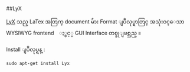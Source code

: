 ##LyX

[LyX](http://www.lyx.org/) 
သည္ LaTex အတြက္ document မ်ား Format ျပဳလုပ္ရာတြင္ အသုံးဝင္ေသာ WYSIWYG frontend　ႏွင့္ GUI Interface တစ္ခုျဖစ္သည္ ။

Install ျပဳလုပ္ရန္ :

	sudo apt-get install Lyx
